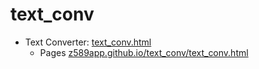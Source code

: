 # text_conv
- Text Converter: [text_conv.html](text_conv.html)
  - Pages [z589app.github.io/text\_conv/text\_conv.html](https://z589app.github.io/text_conv/text_conv.html)